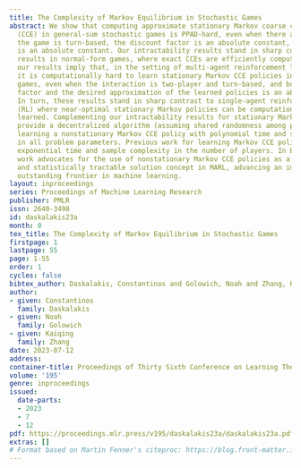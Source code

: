 ```yaml
---
title: The Complexity of Markov Equilibrium in Stochastic Games
abstract: We show that computing approximate stationary Markov coarse correlated equilibria
  (CCE) in general-sum stochastic games is PPAD-hard, even when there are two players,
  the game is turn-based, the discount factor is an absolute constant, and the approximation
  is an absolute constant. Our intractability results stand in sharp contrast to the
  results in normal-form games, where exact CCEs are efficiently computable. A fortiori,
  our results imply that, in the setting of multi-agent reinforcement learning (MARL),
  it is computationally hard to learn stationary Markov CCE policies in stochastic
  games, even when the interaction is two-player and turn-based, and both the discount
  factor and the desired approximation of the learned policies is an absolute constant.
  In turn, these results stand in sharp contrast to single-agent reinforcement learning
  (RL) where near-optimal stationary Markov policies can be computationally efficiently
  learned. Complementing our intractability results for stationary Markov CCEs, we
  provide a decentralized algorithm (assuming shared randomness among players) for
  learning a nonstationary Markov CCE policy with polynomial time and sample complexity
  in all problem parameters. Previous work for learning Markov CCE policies all required
  exponential time and sample complexity in the number of players. In balance, our
  work advocates for the use of nonstationary Markov CCE policies as a computationally
  and statistically tractable solution concept in MARL, advancing an important and
  outstanding frontier in machine learning.
layout: inproceedings
series: Proceedings of Machine Learning Research
publisher: PMLR
issn: 2640-3498
id: daskalakis23a
month: 0
tex_title: The Complexity of Markov Equilibrium in Stochastic Games
firstpage: 1
lastpage: 55
page: 1-55
order: 1
cycles: false
bibtex_author: Daskalakis, Constantinos and Golowich, Noah and Zhang, Kaiqing
author:
- given: Constantinos
  family: Daskalakis
- given: Noah
  family: Golowich
- given: Kaiqing
  family: Zhang
date: 2023-07-12
address: 
container-title: Proceedings of Thirty Sixth Conference on Learning Theory
volume: '195'
genre: inproceedings
issued:
  date-parts:
  - 2023
  - 7
  - 12
pdf: https://proceedings.mlr.press/v195/daskalakis23a/daskalakis23a.pdf
extras: []
# Format based on Martin Fenner's citeproc: https://blog.front-matter.io/posts/citeproc-yaml-for-bibliographies/
---
```

